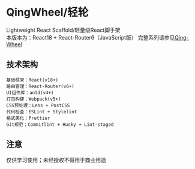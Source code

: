 # QingWheel/轻轮
Lightweight React Scaffold/轻量级React脚手架  
本版本为：React18 + React-Router6（JavaScript版）
完整系列请参见[Qing-Wheel](https://github.com/ArtanisW/Qing-Wheel)
## 技术架构
```
基础框架：React(v18+)
路由管理：React-Router(v6+)
UI组件库：antd(v4+)
打包构建：Webpack(v5+)
CSS预处理：Less + PostCSS
代码检查：ESLint + Stylelint
格式美化：Prettier
Git规范：Commitlint + Husky + Lint-staged
```
## 注意
仅供学习使用；未经授权不得用于商业用途